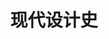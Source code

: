 ---
pageName: examination
title: 现代设计史
period: 2019年10月
courseID: "05424"
description: 注意事项：<br />1. 本试卷分为两部分，第一部分为选择题，第二部分为非选择题。<br />2. 应考者必须按试题顺序在答题卡指定位置上作答，答在试卷上无效。<br />3. 涂写部分、画图部分必须使用2B铅笔，书写部分必须使用黑色字迹签字笔。
sections:
  - title: 选择题
    topics:
      - title: 单项选择题：本大题共 20 小题，每小题 1 分，共 20 分。在每小题列出的备选项中只有一项是最符合题目要求的，请将其选出。
        questions:
          - title: 第二次世界大战爆发，使得大量欧洲设计家流亡到
            type: radio
            options:
              - answer: 英国
                isTrue: false
              - answer: 美国
                isTrue: true
              - answer: 德国
                isTrue: false
              - answer: 俄国
                isTrue: false
          - title: 1851 年英国伦敦世博会“水晶宫”的设计者是
            type: radio
            options:
              - answer: 莫里斯
                isTrue: false
              - answer: 阿尔伯特
                isTrue: false
              - answer: 帕克斯顿
                isTrue: true
              - answer: 贝聿铭
                isTrue: false
          - title: 工艺美术运动最主要的设计师代表人物是
            type: radio
            options:
              - answer: 莫里斯
                isTrue: true
              - answer: 马金托什
                isTrue: false
              - answer: 贝伦斯
                isTrue: false
              - answer: 贝聿铭
                isTrue: false
          - title: 属于英国工艺美术运动的设计集体之一的是
            type: radio
            options:
              - answer: 现代之家
                isTrue: false
              - answer: 手工艺行会
                isTrue: true
              - answer: 孟菲斯
                isTrue: false
              - answer: 六人集团
                isTrue: false
          - title: 新艺术运动产生的时间是
            type: radio
            options:
              - answer: 18世纪末、19世纪初
                isTrue: false
              - answer: 19世纪下半叶
                isTrue: false
              - answer: 19世纪末、20世纪初
                isTrue: true
              - answer: 20世纪下半叶
                isTrue: false
          - title: 在奥地利的维也纳，新艺术运动又被称为
            type: radio
            options:
              - answer: 工艺美术
                isTrue: false
              - answer: 青年风格
                isTrue: false
              - answer: 装饰艺术
                isTrue: false
              - answer: 分离派
                isTrue: true
          - title: “装饰艺术”运动最早源于
            type: radio
            options:
              - answer: 法国
                isTrue: true
              - answer: 英国
                isTrue: false
              - answer: 德国
                isTrue: false
              - answer: 美国
                isTrue: false
          - title: 现代主义设计是 20 世纪 20 年代前后从什么设计发展起来的？
            type: radio
            options:
              - answer: 家具设计
                isTrue: false
              - answer: 工业设计
                isTrue: false
              - answer: 建筑设计
                isTrue: true
              - answer: 平面设计
                isTrue: false
          - title: 1907 年和贝伦斯共同成立了德国第一个设计组织——“德国工业同盟”的人物是
            type: radio
            options:
              - answer: 脑曼
                isTrue: false
              - answer: 包罗
                isTrue: false
              - answer: 珀尔齐希
                isTrue: false
              - answer: 穆特修斯
                isTrue: true
          - title: 提出“少则多”理念的设计师是
            type: radio
            options:
              - answer: 德莱佛斯
                isTrue: false
              - answer: 罗维
                isTrue: false
              - answer: 米斯
                isTrue: true
              - answer: 盖迪斯
                isTrue: false
          - title: 包豪斯的第一任校长是
            type: radio
            options:
              - answer: 格罗佩斯
                isTrue: true
              - answer: 汉斯·迈耶
                isTrue: false
              - answer: 米斯
                isTrue: false
              - answer: 依顿
                isTrue: false
          - title: 具有高科技风格的建筑是
            type: radio
            options:
              - answer: 朗香教堂
                isTrue: false
              - answer: 新精神宫
                isTrue: false
              - answer: 母亲住宅
                isTrue: false
              - answer: 法国蓬皮杜文化艺术中心
                isTrue: true
          - title: 《地平线》的作者是
            type: radio
            options:
              - answer: 赖特
                isTrue: false
              - answer: 盖迪斯
                isTrue: true
              - answer: 科布西耶
                isTrue: false
              - answer: 拉斯金
                isTrue: false
          - title: 战后设计在新技术、新材料上的一个重大转折是什么取代金属材料，成为主要的产品用材？
            type: radio
            options:
              - answer: 合成板材
                isTrue: false
              - answer: 塑料
                isTrue: true
              - answer: 合成纤维
                isTrue: false
              - answer: 合成橡胶
                isTrue: false
          - title: 人体工程学的宗旨是
            type: radio
            options:
              - answer: 研究人与人造产品之间的协调问题
                isTrue: true
              - answer: 人与人之间的协调问题
                isTrue: false
              - answer: 产品与产品之间的协调问题
                isTrue: false
              - answer: 人体各部位之间的协调问题
                isTrue: false
          - title: “波普”设计运动源于
            type: radio
            options:
              - answer: 美国
                isTrue: false
              - answer: 德国
                isTrue: false
              - answer: 中国
                isTrue: false
              - answer: 英国
                isTrue: true
          - title: 斯堪的纳维亚地区最早进入现代设计阶段的国家是
            type: radio
            options:
              - answer: 挪威
                isTrue: false
              - answer: 丹麦
                isTrue: false
              - answer: 芬兰
                isTrue: true
              - answer: 瑞典
                isTrue: false
          - title: 德国设计从提倡科学和艺术的结合转向单纯的科学立场，该转折开始于
            type: radio
            options:
              - answer: 包豪斯设计学院
                isTrue: false
              - answer: 魏玛设计学院
                isTrue: false
              - answer: 乌尔姆设计学院
                isTrue: true
              - answer: 迪索设计学院
                isTrue: false
          - title: 最早在建筑上提出比较明确的后现代主义主张的是
            type: radio
            options:
              - answer: 斯坦恩
                isTrue: false
              - answer: 格利夫斯
                isTrue: false
              - answer: 穆尔
                isTrue: false
              - answer: 温图利
                isTrue: true
          - title: 1900—1904 年期间巴黎地铁入口的设计者是
            type: radio
            options:
              - answer: 穆特修斯
                isTrue: false
              - answer: 莫里斯
                isTrue: false
              - answer: 基马德
                isTrue: true
              - answer: 费尔德
                isTrue: false
  - title: 非选择题
    topics:
      - title: 填空题：本大题共10空，每空1分，共10分。
        questions:
          - title: 马克穆多是________运动晚期和________运动的开创人物，起着承上启下的作用。
            type: text
            answer: 工艺美术|新艺术
          - title: “好莱坞”风格是________运动在________国发展出来的。
            type: text
            answer: 装饰艺术|美国
          - title: 贝伦斯雇佣并培养的著名设计师有________、米斯、________。
            type: text
            answer: 沃尔特·格罗皮乌斯|勒·柯布西耶
          - title: 米斯在纽约设计的________大厦、以及意大利设计师庞蒂在米兰设计的________大厦，成为国际主义建筑的典范，影响了全世界。
            type: text
            answer: 西格莱姆|皮瑞利
          - title: 1972 年普鲁蒂艾戈住宅拆毁，理论家詹克斯把这个时刻定义为________设计的结束，________设计的诞生。
            type: text
            answer: 现代主义|后现代主义
      - title: 判断改错题：本大题共 5 小题，每小题 4 分，共 20 分。判断下列各题划线处的正误，在“答题卡”的试题序号后，正确的划上 “√”，错误的划上 “X”，并改正划线处的错误。
        questions:
          - title: 第一届世界博览会是 1851 年<u>美国</u>主办的。
            type: yesOrNo
            isTrue: false
            answer: 美国改成英国
          - title: 二战后<u>德国</u>成立了乌尔姆设计学院。
            type: yesOrNo
            isTrue: true
            answer:
          - title: <u>德国工业同盟</u>为德国工业化发展起了积极的指导作用。
            type: yesOrNo
            isTrue: true
            answer:
          - title: 装饰主义运动的发起国家是<u>英国</u>。
            type: yesOrNo
            isTrue: false
            answer: 英国改为法国
          - title: 意大利激进设计运动当仁不让的领袖人物是<u>庞蒂</u>。
            type: yesOrNo
            isTrue: false
            answer: 庞蒂改为索扎斯
      - title: 简答题：本大题共 5 小题，每小题 6 分，共 30 分。
        questions:
          - title: 简述工艺美术运动中重要建筑“红屋”的建筑特征及作用。
            type: textarea
            answer: “红屋”的建筑特征：非对称性的、功能良好的，同时完全没有表面粉饰，采用单纯的红砖，既是建筑材料，也是装饰构思，建筑结构完全裸露。同时采用了不少哥特式建筑的细节特点，比如塔楼、尖拱入口等等，具有民间建筑和中世纪建筑的典雅、美观，并因其反对追逐时髦的维多利亚风格的设计特点广受好评。“红屋”的建筑外观和内部用品设计，为一种新风格的奠立打下了基础，那就是1860年前后在英国展开的“工艺美术”运动风格。
          - title: 简述索扎斯的设计风格。
            type: textarea
            answer: 索扎斯反对国际主义设计标准化导致的非个人倾向，他寻求的是自我的、个人的、表现的、精神的设计道路，而反对的是工业化的、集体的、标准化的、物质主义的设计主流。因此，称他的设计为“反设计”是很恰当的，是意大利“激进设计”运动的领军人物。
          - title: 简述罗维的设计原则。
            type: textarea
            answer: 外形简练，典雅美观，使用方便，容易维修和保养，尽量通过产品的形状来表达使用功能。
          - title: 简述新艺术运动的设计派别与各自特点。
            type: textarea
            answer: （1）曲线派：生动的，起伏绵延的，带有一种音乐中切分音的韵律。<br/>（2）直线派：矜持的以直线为主，将强而有力的直线型结构框架当作装饰的一个重要组成因素。
          - title: 简述包豪斯。
            type: textarea
            answer: 包豪斯经历过三任校长，格罗皮乌斯（1919——1927）、汉斯·迈耶（1927——1930）和密斯·凡·德·罗（1931——1933），因而也形成了三个非常不同的发展阶段：（1 分）<br />（1）格罗皮乌斯的理想主义；（2 分）<br />（2）汉斯·迈耶的共产主义；（2 分）<br />（3）密斯·凡·德·罗的实用主义。（2 分）
      - title: 论述题：本大题共 2 小题，每小题 10 分，共 20 分。
        questions:
          - title: 论述意大利设计的特点。
            type: textarea
            answer: （1）设计是一种意识形态：设计在意大利更是一种文化，本身就具有承上启下的文脉内涵，是文化的组成部分，又是哲学，也是一种意识形态。<br/>（2）设计具有强烈的艺术性：意大利的设计具有很强的艺术感，作品总是展示出一种游移于艺术品和实用品之间的特点。意大利人对待设计的态度，更多是从艺术角度切入。<br/>（3）设计理论界力量雄厚：意大利的设计评论界在战前就已经成形，以建筑和设计为主题的《多姆斯》杂志创刊于1928年，战后更成为设计发展的一个重要支撑力量。艺术史专家卡罗·阿甘、基罗·多福尔斯、翁贝托·埃可等人都是比较重要的设计评论家，他们形成了意大利语的评论中坚，对于设计的信息传播、评论标准的建立、价值观的公正导向等方面都起到重要的作用。1953年，意大利出版了新的设计期刊《机械文明》，这本杂志是当时意大利设计理论重要的平台，把设计和其他文化研究联系起来。<br/>（4）设计师与企业的密切合作：汽车公司菲亚特和乔吉托·乔治亚罗、打字机公司奥利维蒂和马赛罗·尼佐里、家用电器公司扎努西和基诺·瓦利、灯具公司佛洛斯和著名的卡斯提格里奥尼兄弟，、塑料制品公司卡特里和安娜·卡斯特里·费里丽、家具公司卡西那和玛利奥·贝里尼等一系列现代设计大师、家居用品公司阿列西和艾托尔·索扎斯等等，都是突出的例子，这些企业在自身发展的过程中，都对设计表现出高度的重视，并与重要的设计师建立起密切的合作关系。以至于人们只要在产品上看到“Made in Italy”的字样，本能地会相信它的设计和制作都是高水准的。意大利企业与设计师之间这种紧密的结合，是意大利产品称雄国际市场的重要原因。<br/>（5）设计师们特殊的教育背景：大多数设计师的“设计”技能都是自学得来的，他们的教育背景有建筑、工程、视觉艺术，有些人是飞机工程师，有些人是赛车驾驶员，却偏偏鲜少有从“设计学院”毕业的。这是因为，意大利高等院校里的“设计”学科，直到1980年代才正式确立。因此，意大利的设计师往往很容易跨界。
          - title: 列举三位后现代主义运动中的主要人物及其成就。
            type: textarea
            answer: （1）文丘里，著写了后现代主义建筑的重要理论著作《建筑的复杂性和矛盾性》，最早在建筑上提出后现代主义看法；提出“少就是乏味”的看法；利用历史建筑符号，以戏谑、游戏的方式为其母亲设计和建造的住宅——文丘里住宅，是具有完整后现代主义特征的最早建筑。<br/>（2）格里夫斯，善于将历史风格与现代艺术元素结合起来，善于将知识分子的阳春白雪和普罗大众的通俗文化融合起来，在调侃、诙谐中不失优雅，曾获得150多个设计奖，设计了波特兰市政服务大楼。<br/>（3）艾托尔·索扎斯是意大利最炫目的后现代主义设计家，是意大利“激进设计”运动的重要代表人物；创建了“孟菲斯”集团，掀起了意大利后现代主义设计的新浪潮，“孟菲斯”设计集团成为建筑上的后现代运动之外最大规模的后现代设计中心，具有广泛的国际性影响；并设计了设计的奥利维蒂“瓦兰丁”打字机。
---